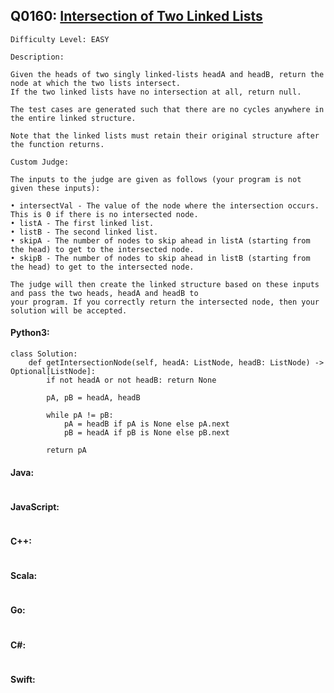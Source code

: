 ## Q0160: [Intersection of Two Linked Lists](https://leetcode.com/problems/intersection-of-two-linked-lists/)

```
Difficulty Level: EASY
```

```
Description:

Given the heads of two singly linked-lists headA and headB, return the node at which the two lists intersect.
If the two linked lists have no intersection at all, return null.

The test cases are generated such that there are no cycles anywhere in the entire linked structure.

Note that the linked lists must retain their original structure after the function returns.

Custom Judge:

The inputs to the judge are given as follows (your program is not given these inputs):

• intersectVal - The value of the node where the intersection occurs. This is 0 if there is no intersected node.
• listA - The first linked list.
• listB - The second linked list.
• skipA - The number of nodes to skip ahead in listA (starting from the head) to get to the intersected node.
• skipB - The number of nodes to skip ahead in listB (starting from the head) to get to the intersected node.

The judge will then create the linked structure based on these inputs and pass the two heads, headA and headB to
your program. If you correctly return the intersected node, then your solution will be accepted.
```

#### Python3:

```
class Solution:
    def getIntersectionNode(self, headA: ListNode, headB: ListNode) -> Optional[ListNode]:
        if not headA or not headB: return None

        pA, pB = headA, headB

        while pA != pB:
            pA = headB if pA is None else pA.next
            pB = headA if pB is None else pB.next

        return pA
```

#### Java:

```

```

#### JavaScript:

```

```

#### C++:

```

```

#### Scala:

```

```

#### Go:

```

```

#### C#:

```

```

#### Swift:

```

```
